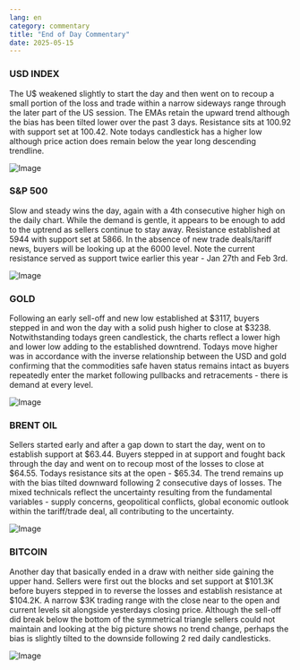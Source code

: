 ```yaml
---
lang: en
category: commentary
title: "End of Day Commentary"
date: 2025-05-15
---
```


### USD INDEX

The U$ weakened slightly to start the day and then went on to recoup a small portion of the loss and trade within a narrow sideways range through the later part of the US session. The EMAs retain the upward trend although the bias has been tilted lower over the past 3 days. Resistance sits at 100.92 with support set at 100.42. Note todays candlestick has a higher low although price action does remain below the year long descending trendline. 

![Image](https://markleighedu.github.io/img/May-2025/15-May-2025/usdindex.jpg)

### S&P 500

Slow and steady wins the day, again with a 4th consecutive higher high on the daily chart. While the demand is gentle, it appears to be enough to add to the uptrend as sellers continue to stay away. Resistance established at 5944 with support set at 5866. In the absence of new trade deals/tariff news, buyers will be looking up at the 6000 level. Note the current resistance served as support twice earlier this year - Jan 27th and Feb 3rd.

![Image](https://markleighedu.github.io/img/May-2025/15-May-2025/sp500.jpg)

### GOLD

Following an early sell-off and new low established at $3117, buyers stepped in and won the day with a solid push higher to close at $3238. Notwithstanding todays green candlestick, the charts reflect a lower high and lower low adding to the established downtrend. Todays move higher was in accordance with the inverse relationship between the USD and gold confirming that the commodities safe haven status remains intact as buyers repeatedly enter the market following pullbacks and retracements - there is demand at every level. 

![Image](https://markleighedu.github.io/img/May-2025/15-May-2025/gold.jpg)

### BRENT OIL

Sellers started early and after a gap down to start the day, went on to establish support at $63.44. Buyers stepped in at support and fought back through the day and went on to recoup most of the losses to close at $64.55. Todays resistance sits at the open - $65.34. The trend remains up with the bias tilted downward following 2 consecutive days of losses. The mixed technicals reflect the uncertainty resulting from the fundamental variables - supply concerns, geopolitical conflicts, global economic outlook within the tariff/trade deal, all contributing to the uncertainty. 

![Image](https://markleighedu.github.io/img/May-2025/15-May-2025/brentoil.jpg)

### BITCOIN

Another day that basically ended in a draw with neither side gaining the upper hand. Sellers were first out the blocks and set support at $101.3K before buyers stepped in to reverse the losses and establish resistance at $104.2K. A narrow $3K trading range with the close near to the open and current levels sit alongside yesterdays closing price. Although the sell-off did break below the bottom of the symmetrical triangle sellers could not maintain and looking at the big picture shows no trend change, perhaps the bias is slightly tilted to the downside following 2 red daily candlesticks.

![Image](https://markleighedu.github.io/img/May-2025/15-May-2025/bitcoin.jpg)

